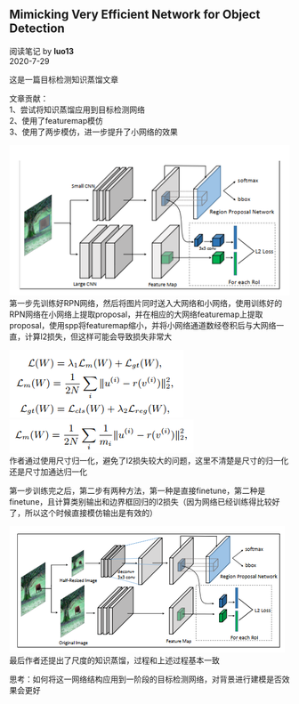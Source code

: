 ## Mimicking Very Efficient Network for Object Detection
阅读笔记 by **luo13**  
2020-7-29  

这是一篇目标检测知识蒸馏文章  

文章贡献：  
1、尝试将知识蒸馏应用到目标检测网络  
2、使用了featuremap模仿  
3、使用了两步模仿，进一步提升了小网络的效果  

![mimicking](../../img/mimicking/网络结构.png)  
第一步先训练好RPN网络，然后将图片同时送入大网络和小网络，使用训练好的RPN网络在小网络上提取proposal，并在相应的大网络featuremap上提取proposal，使用spp将featuremap缩小，并将小网络通道数经卷积后与大网络一直，计算l2损失，但这样可能会导致损失非常大

![mimicking](../../img/mimicking/loss.png)  
![mimicking](../../img/mimicking/归一化loss.png)  
作者通过使用尺寸归一化，避免了l2损失较大的问题，这里不清楚是尺寸的归一化还是尺寸加通达归一化

第一步训练完之后，第二步有两种方法，第一种是直接finetune，第二种是finetune，且计算类别输出和边界框回归的l2损失（因为网络已经训练得比较好了，所以这个时候直接模仿输出是有效的）

![mimicking](../../img/mimicking/尺度蒸馏.png)  
最后作者还提出了尺度的知识蒸馏，过程和上述过程基本一致  

思考：如何将这一网络结构应用到一阶段的目标检测网络，对背景进行建模是否效果会更好  
